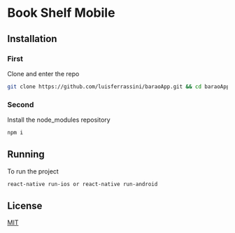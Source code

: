 # Book Shelf Mobile

## Installation

### First
Clone and enter the repo

```bash
git clone https://github.com/luisferrassini/baraoApp.git && cd baraoApp
```
### Second
Install the node_modules repository

```bash
npm i
```

## Running

To run the project

```bash
react-native run-ios or react-native run-android
```

## License
[MIT](https://choosealicense.com/licenses/mit/)
